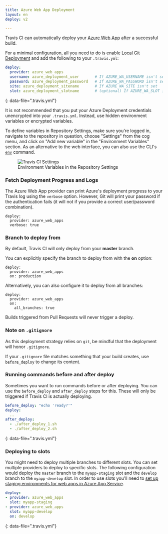 ```yaml
---
title: Azure Web App Deployment
layout: en
deploy: v2

---
```


Travis CI can automatically deploy your [Azure Web App](https://azure.microsoft.com/en-us/services/app-service/web/) after a successful build.

For a minimal configuration, all you need to do is enable [Local Git Deployment](https://azure.microsoft.com/en-us/documentation/articles/app-service-deploy-local-git/) and add the following to your `.travis.yml`:

```yaml
deploy:
  provider: azure_web_apps
  username: azure_deployment_user       # If AZURE_WA_USERNAME isn't set
  password: azure_deployment_password   # If AZURE_WA_PASSWORD isn't set
  site: azure_deployment_sitename       # If AZURE_WA_SITE isn't set
  slot: azure_deployment_slotname       # (optional) If AZURE_WA_SLOT isn't set
```
{: data-file=".travis.yml"}

It is not recommended that you put your Azure Deployment credentials unencrypted into your `.travis.yml`. Instead, use hidden environment variables or encrypted variables.

To define variables in Repository Settings, make sure you're logged in, navigate to the repository in question, choose "Settings" from the cog menu, and click on "Add new variable" in the "Environment Variables" section. As an alternative to the web interface, you can also use the CLI's [`env`](https://github.com/travis-ci/travis.rb#env) command.

<figure>
  <img alt="Travis CI Settings" src="{{ "/images/settings-env-vars.png" | prepend: site.baseurl }}">
  <figcaption>Environment Variables in the Repository Settings</figcaption>
</figure>

### Fetch Deployment Progress and Logs

The Azure Web App provider can print Azure's deployment progress to your Travis log using the `verbose` option. However, Git will print your password if the authentication fails (it will not if you provide a correct user/password combination).

```
deploy:
  provider: azure_web_apps
  verbose: true
```

### Branch to deploy from

By default, Travis CI will only deploy from your **master** branch.

You can explicitly specify the branch to deploy from with the **on** option:

```
deploy:
  provider: azure_web_apps
  on: production
```

Alternatively, you can also configure it to deploy from all branches:

```
deploy:
  provider: azure_web_apps
  on:
    all_branches: true
```

Builds triggered from Pull Requests will never trigger a deploy.

### Note on `.gitignore`

As this deployment strategy relies on `git`, be mindful that the deployment will
honor `.gitignore`.

If your `.gitignore` file matches something that your build creates, use
[`before_deploy`](#running-commands-before-and-after-deploy) to change
its content.

### Running commands before and after deploy

Sometimes you want to run commands before or after deploying. You can use the `before_deploy` and `after_deploy` steps for this. These will only be triggered if Travis CI is actually deploying.

```yaml
before_deploy: "echo 'ready?'"
deploy:
  ..
after_deploy:
  - ./after_deploy_1.sh
  - ./after_deploy_2.sh
```
{: data-file=".travis.yml"}

### Deploying to slots

You might need to deploy multiple branches to different slots. You can set multiple providers to deploy to specific slots. The following configuration would deploy the `master` branch to the `myapp-staging` slot and the `develop` branch to the `myapp-develop` slot. In order to use slots you'll need to [set up staging environments for web apps in Azure App Service](https://azure.microsoft.com/en-us/documentation/articles/web-sites-staged-publishing/).

```yaml
deploy:
- provider: azure_web_apps
  slot: myapp-staging
- provider: azure_web_apps
  slot: myapp-develop
  on: develop
```
{: data-file=".travis.yml"}
